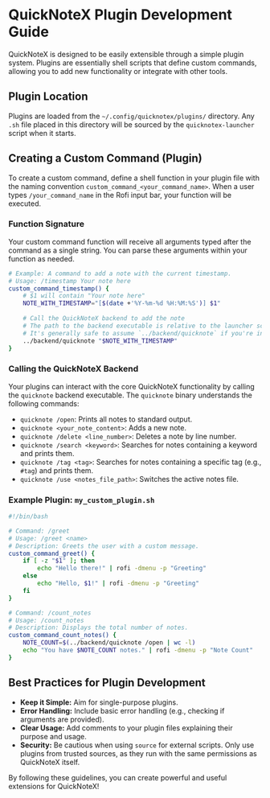 # QuickNoteX Plugin Development Guide

QuickNoteX is designed to be easily extensible through a simple plugin system. Plugins are essentially shell scripts that define custom commands, allowing you to add new functionality or integrate with other tools.

## Plugin Location

Plugins are loaded from the `~/.config/quicknotex/plugins/` directory. Any `.sh` file placed in this directory will be sourced by the `quicknotex-launcher` script when it starts.

## Creating a Custom Command (Plugin)

To create a custom command, define a shell function in your plugin file with the naming convention `custom_command_<your_command_name>`. When a user types `/your_command_name` in the Rofi input bar, your function will be executed.

### Function Signature

Your custom command function will receive all arguments typed after the command as a single string. You can parse these arguments within your function as needed.

```bash
# Example: A command to add a note with the current timestamp.
# Usage: /timestamp Your note here
custom_command_timestamp() {
    # $1 will contain "Your note here"
    NOTE_WITH_TIMESTAMP="[$(date +'%Y-%m-%d %H:%M:%S')] $1"
    
    # Call the QuickNoteX backend to add the note
    # The path to the backend executable is relative to the launcher script.
    # It's generally safe to assume `../backend/quicknote` if you're in the launcher's directory.
    ../backend/quicknote "$NOTE_WITH_TIMESTAMP"
}
```

### Calling the QuickNoteX Backend

Your plugins can interact with the core QuickNoteX functionality by calling the `quicknote` backend executable. The `quicknote` binary understands the following commands:

*   `quicknote /open`: Prints all notes to standard output.
*   `quicknote <your_note_content>`: Adds a new note.
*   `quicknote /delete <line_number>`: Deletes a note by line number.
*   `quicknote /search <keyword>`: Searches for notes containing a keyword and prints them.
*   `quicknote /tag <tag>`: Searches for notes containing a specific tag (e.g., `#tag`) and prints them.
*   `quicknote /use <notes_file_path>`: Switches the active notes file.

### Example Plugin: `my_custom_plugin.sh`

```bash
#!/bin/bash

# Command: /greet
# Usage: /greet <name>
# Description: Greets the user with a custom message.
custom_command_greet() {
    if [ -z "$1" ]; then
        echo "Hello there!" | rofi -dmenu -p "Greeting"
    else
        echo "Hello, $1!" | rofi -dmenu -p "Greeting"
    fi
}

# Command: /count_notes
# Usage: /count_notes
# Description: Displays the total number of notes.
custom_command_count_notes() {
    NOTE_COUNT=$(../backend/quicknote /open | wc -l)
    echo "You have $NOTE_COUNT notes." | rofi -dmenu -p "Note Count"
}
```

## Best Practices for Plugin Development

*   **Keep it Simple:** Aim for single-purpose plugins.
*   **Error Handling:** Include basic error handling (e.g., checking if arguments are provided).
*   **Clear Usage:** Add comments to your plugin files explaining their purpose and usage.
*   **Security:** Be cautious when using `source` for external scripts. Only use plugins from trusted sources, as they run with the same permissions as QuickNoteX itself.

By following these guidelines, you can create powerful and useful extensions for QuickNoteX!
